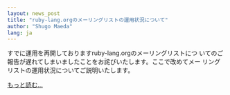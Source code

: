 ```yaml
---
layout: news_post
title: "ruby-lang.orgのメーリングリストの運用状況について"
author: "Shugo Maeda"
lang: ja
---
```


すでに運用を再開しておりますruby-lang.orgのメーリングリストにつ
いてのご報告が遅れてしまいましたことをお詫びいたします。ここで改めてメー リングリストの運用状況についてご説明いたします。

[もっと読む...](/ja/announce2.txt)
